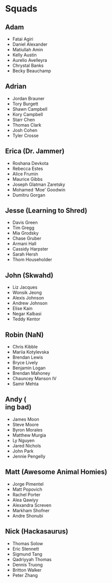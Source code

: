 # Squads

## Adam

- Fatai Agiri
- Daniel Alexander
- Matiullah Amin
- Kelly Austin
- Aurelio Avelleyra
- Chrystal Banks
- Becky Beauchamp

## Adrian

- Jordan Brauner
- Tory Burgett
- Shawn	Campbell
- Kory Campbell
- Starr	Chen
- Thomas Clark
- Josh Cohen
- Tyler	Crosse

## Erica (Dr. Jammer)

- Roshana	Devkota
- Rebecca	Estes
- Alice	Frumin
- Maurice	Gibbs
- Joseph	Glatman Zaretsky
- Mohamed ‘Moe’	Goodwin
- Dumitru	Gorgan

## Jesse (Learning to Shred)

- Davis	Green
- Tim	Gregg
- Mia	Grodsky
- Chase	Gruber
- Armani	Hall
- Cassidy	Harpster
- Sarah	Hersh
- Thom	Householder

## John (Skwahd)

- Liz	Jacques
- Wonsik	Jeong
- Alexis	Johnson
- Andrew	Johnson
- Elise	Kain
- Negar	Kalbasi
- Teddy	Kentor

## Robin (NaN)

- Chris	Kibble
- Mariia	Kotylevska
- Brendan	Lewis
- Bryce	Lively
- Benjamin	Logan
- Brendan	Mahoney
- Chauncey	Manson IV
- Samir	Mehta

## Andy (<br>ing bad)

- James	Moon
- Steve	Moore
- Byron	Morales
- Matthew	Murgia
- Ly	Nguyen
- Jared	Nichols
- John	Park
- Jennie	Pengelly

## Matt (Awesome Animal Homies)

- Jorge	Pimentel
- Matt	Popovich
- Rachel	Porter
- Alea	Qawiyy
- Alexandra	Screven
- Markham	Shofner
- Andre	Shonubi

## Nick (Hackasaurus)

- Thomas	Solow
- Eric	Stennett
- Sigmund	Tang
- Qadriyyah	Thomas
- Dennis	Truong
- Britton	Walker
- Peter	Zhang
